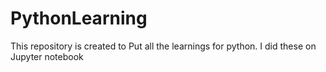 # PythonLearning
This repository is created to Put all the learnings for python. I did these on Jupyter notebook
